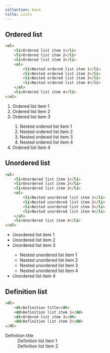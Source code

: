 ```yaml
---
collection: base
title: Lists
---
```


## Ordered list
```html
<ol>
    <li>Ordered list item 1</li>
    <li>Ordered list item 2</li>
    <li>Ordered list item 3</li>
    <ol>
        <li>Nested ordered list item 1</li>
        <li>Nested ordered list item 2</li>
        <li>Nested ordered list item 3</li>
        <li>Nested ordered list item 4</li>
    </ol>
    <li>Ordered list item 4</li>
</ol>
```

<ol>
    <li>Ordered list item 1</li>
    <li>Ordered list item 2</li>
    <li>Ordered list item 3</li>
    <ol>
        <li>Nested ordered list item 1</li>
        <li>Nested ordered list item 2</li>
        <li>Nested ordered list item 3</li>
        <li>Nested ordered list item 4</li>
    </ol>
    <li>Ordered list item 4</li>
</ol>

## Unordered list
```html
<ul>
    <li>Unordered list item 1</li>
    <li>Unordered list item 2</li>
    <li>Unordered list item 3</li>
    <ul>
        <li>Nested unordered list item 1</li>
        <li>Nested unordered list item 2</li>
        <li>Nested unordered list item 3</li>
        <li>Nested unordered list item 4</li>
    </ul>
    <li>Unordered list item 4</li>
</ul>
```

<ul>
    <li>Unordered list item 1</li>
    <li>Unordered list item 2</li>
    <li>Unordered list item 3</li>
    <ul>
        <li>Nested unordered list item 1</li>
        <li>Nested unordered list item 2</li>
        <li>Nested unordered list item 3</li>
        <li>Nested unordered list item 4</li>
    </ul>
    <li>Unordered list item 4</li>
</ul>

## Definition list

```html
<dl>
    <dt>Definition title</dt>
    <dd>Definition list item 1</dd>
    <dt>Ordered list item 3</dt>
    <dd>Definition list item 2</dd>
</dl>
```

<dl>
    <dt>Definition title</dt>
    <dd>Definition list item 1</dd>
    <dd>Definition list item 2</dd>
</dl>
